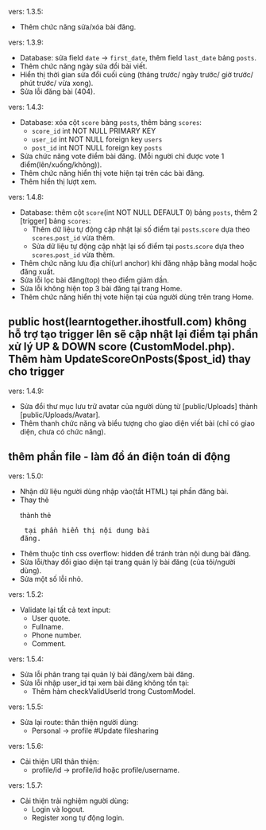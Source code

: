vers: 1.3.5:
- Thêm chức năng sửa/xóa bài đăng.

vers: 1.3.9:
- Database: sửa field `date` -> `first_date`, thêm field `last_date` bảng `posts`.
- Thêm chức năng ngày sửa đổi bài viết.
- Hiển thị thời gian sửa đổi cuối cùng (tháng trước/ ngày trước/ giờ trước/ phút trước/ vừa xong).
- Sửa lỗi đăng bài (404).

vers: 1.4.3:
- Database: xóa cột `score` bảng `posts`, thêm bảng `scores`:
    + `score_id` int NOT NULL PRIMARY KEY
    + `user_id` int NOT NULL foreign key `users`
    + `post_id` int NOT NULL foreign key `posts`
- Sửa chức năng vote điểm bài đăng. (Mỗi người chỉ được vote 1 điểm(lên/xuống/không)).
- Thêm chức năng hiển thị vote hiện tại trên các bài đăng.
- Thêm hiển thị lượt xem.

vers: 1.4.8:
- Database: thêm cột `score`(int NOT NULL DEFAULT 0) bảng `posts`, thêm 2 [trigger] bảng `scores`:
    + Thêm dữ liệu tự động cập nhật lại số điểm tại `posts`.`score` dựa theo `scores`.`post_id` vừa thêm.
    + Sửa dữ liệu tự động cập nhật lại số điểm tại `posts`.`score` dựa theo `scores`.`post_id` vừa thêm.
- Thêm chức năng lưu địa chỉ(url anchor) khi đăng nhập bằng modal hoặc đăng xuất.
- Sửa lỗi lọc bài đăng(top) theo điểm giảm dần.
- Sửa lỗi không hiện top 3 bài đăng tại trang Home.
- Thêm chức năng hiển thị vote hiện tại của người dùng trên trang Home.
## public host(learntogether.ihostfull.com) không hỗ trợ tạo trigger lên sẽ cập nhật lại điểm tại phần xử lý UP & DOWN score (CustomModel.php). Thêm hàm UpdateScoreOnPosts($post_id) thay cho trigger

vers: 1.4.9:
- Sửa đổi thư mục lưu trữ avatar của người dùng từ [public/Uploads] thành [public/Uploads/Avatar].
- Thêm thanh chức năng và biểu tượng cho giao diện viết bài (chỉ có giao diện, chưa có chức năng).
## thêm phần file - làm đồ án điện toán di động

vers: 1.5.0:
- Nhận dữ liệu người dùng nhập vào(tắt HTML) tại phần đăng bài.
- Thay thẻ <P> thành thẻ <Pre> tại phần hiển thị nội dung bài đăng.
- Thêm thuộc tính css overflow: hidden để tránh tràn nội dung bài đăng.
- Sửa lỗi/thay đổi giao diện tại trang quản lý bài đăng (của tôi/người dùng).
- Sửa một số lỗi nhỏ.

vers: 1.5.2:
- Validate lại tất cả text input:
    + User quote.
    + Fullname.
    + Phone number.
    + Comment.

vers: 1.5.4:
- Sửa lỗi phân trang tại quản lý bài đăng/xem bài đăng.
- Sửa lỗi nhập user_id tại xem bài đăng không tồn tại:
    + Thêm hàm checkValidUserId trong CustomModel.

vers: 1.5.5:
- Sửa lại route: thân thiện người dùng:
    - Personal -> profile
#Update filesharing

vers: 1.5.6:
- Cải thiện URI thân thiện:
    - profile/id -> profile/id hoặc profile/username.

vers: 1.5.7: 
- Cải thiện trải nghiệm người dùng:
    - Login và logout.
    - Register xong tự động login.